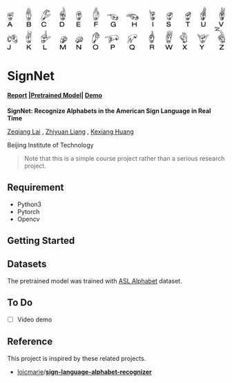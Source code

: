 <img src='imgs/header.png'/>

# SignNet

#### [Report]() |[Pretrained Model]()| [Demo]()

**SignNet: Recognize Alphabets in the American Sign Language in Real Time**

[Zeqiang Lai]() , [Zhiyuan Liang]() , [Kexiang Huang]()

Beijing Institute of Technology

> Note that this is a simple course project rather than a serious research project.

## Requirement

- Python3 
- Pytorch
- Opencv

## Getting Started



## Datasets

The pretrained model was trained with [ASL Alphabet](https://www.kaggle.com/grassknoted/asl-alphabet) dataset.

## To Do

- [ ] Video demo

## Reference

This project is inspired by these related projects.

- [loicmarie](https://github.com/loicmarie)/**[sign-language-alphabet-recognizer](https://github.com/loicmarie/sign-language-alphabet-recognizer)**

